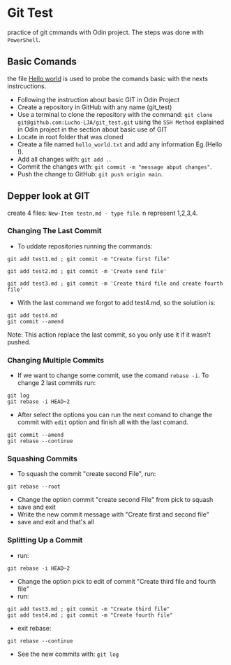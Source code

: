 # Git Test
practice of git cmmands with Odin project. The steps was done with `PowerShell`.
## Basic Comands
the file [Hello world](src/hello_world.txt) is used to probe the comands basic with the nexts instrcuctions.
- Following the instruction about basic GIT in Odin Project
- Create a repository in GitHub with any name (git_test)
- Use a terminal to clone the repository with the command: `git clone git@github.com:Lucho-LJA/git_test.git` using the `SSH Method` explained in Odin project in the section about basic use of GIT
- Locate in root folder that was cloned
- Create a file named `hello_world.txt` and add any information Eg.(Hello <your name>!).
- Add all changes with: `git add .`.
- Commit the changes with: `git commit -m "message abput changes"`.
- Push the change to GitHub: `git push origin main`.

## Depper look at GIT
create 4 files: `New-Item testn,md - type file`. n represent 1,2,3,4.
### Changing The Last Commit
- To uddate repositories running the commands:
<!--sec data-title="Command: Windows" data-id="windows_git" data-collapse=true ces-->
    git add test1.md ; git commit -m "Create first file"
<!--endsec-->
<!--sec data-title="Command: Windows" data-id="windows_git" data-collapse=true ces-->
    git add test2.md ; git commit -m 'Create send file' 
<!--endsec-->
<!--sec data-title="Command: Windows" data-id="windows_git" data-collapse=true ces-->
    git add test3.md ; git commit -m 'Create third file and create fourth file'
<!--endsec-->
- With the last command we forgot to add test4.md, so the solutiion is:
<!--sec data-title="Command: Windows" data-id="windows_git" data-collapse=true ces-->
    git add test4.md
    git commit --amend
<!--endsec-->
Note: This action replace the last commit, so you only use it if it wasn't pushed.
### Changing Multiple Commits
- If we want to change some commit, use the comand `rebase -i`. To change 2 last commits run:
<!--sec data-title="Your first command: Windows" data-id="windows_whoami" data-collapse=true ces-->
    git log
    git rebase -i HEAD~2
<!--endsec-->
- After select the options you can run the next comand to change the commit with `edit` option and finish all with the last comand.
<!--sec data-title="Your first command: Windows" data-id="windows_whoami" data-collapse=true ces-->
    git commit --amend
    git rebase --continue
<!--endsec-->
### Squashing Commits
- To squash the commit "create second File", run:
<!--sec data-title="Your first command: Windows" data-id="windows_whoami" data-collapse=true ces-->
    git rebase --root
<!--endsec-->
- Change the option commit "create second File" from pick to squash
- save and exit
- Wriite the new commit message with "Create first and second file"
- save and exit and that's all
### Splitting Up a Commit
- run:
<!--sec data-title="Your first command: Windows" data-id="windows_whoami" data-collapse=true ces-->
    git rebase -i HEAD~2
<!--endsec-->
- Change the option pick to edit of commit "Create third file and fourth file"
- run:
<!--sec data-title="Your first command: Windows" data-id="windows_whoami" data-collapse=true ces-->
    git add test3.md ; git commit -m "Create third file"
    git add test4.md ; git commit -m "Create fourth file"
<!--endsec-->
- exit rebase:
<!--sec data-title="Your first command: Windows" data-id="windows_whoami" data-collapse=true ces-->
    git rebase --continue
<!--endsec-->
- See the new commits with: `git log`